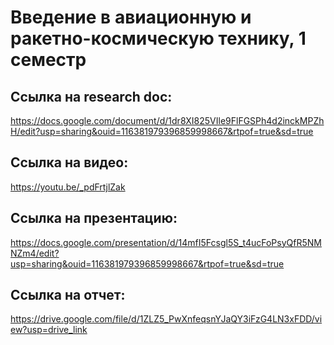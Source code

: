 # Введение в авиационную и ракетно-космическую технику, 1 семестр
## Ссылка на research doc:
https://docs.google.com/document/d/1dr8XI825VIle9FlFGSPh4d2inckMPZhH/edit?usp=sharing&ouid=116381979396859998667&rtpof=true&sd=true

## Ссылка на видео:
https://youtu.be/_pdFrtjlZak

## Ссылка на презентацию:
https://docs.google.com/presentation/d/14mfI5Fcsgl5S_t4ucFoPsyQfR5NMNZm4/edit?usp=sharing&ouid=116381979396859998667&rtpof=true&sd=true

## Ссылка на отчет:
https://drive.google.com/file/d/1ZLZ5_PwXnfeqsnYJaQY3iFzG4LN3xFDD/view?usp=drive_link
